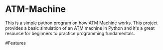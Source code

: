 # ATM-Machine
This is a simple python program on how ATM Machine works. This project provides a basic simulation of an ATM machine in Python and it's a great resource for beginners to practice programming fundamentals.

#Features
